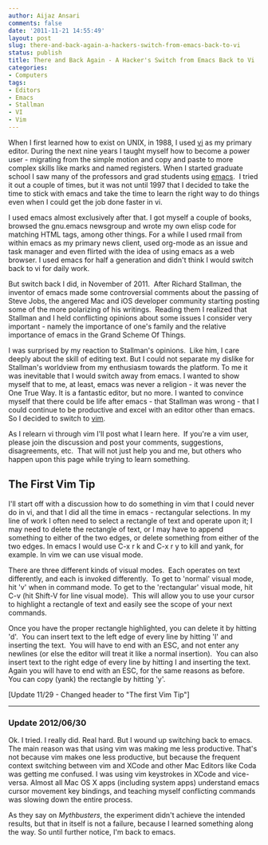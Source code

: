 ```yaml
---
author: Aijaz Ansari
comments: false
date: '2011-11-21 14:55:49'
layout: post
slug: there-and-back-again-a-hackers-switch-from-emacs-back-to-vi
status: publish
title: There and Back Again - A Hacker's Switch from Emacs Back to Vi
categories:
- Computers
tags:
- Editors
- Emacs
- Stallman
- VI
- Vim
---
```


When I first learned how to exist on UNIX, in 1988, I used
[vi](http://en.wikipedia.org/wiki/Vi) as my primary editor. During the next
nine years I taught myself how to become a power user - migrating from the
simple motion and copy and paste to more complex skills like marks and named
registers. When I started graduate school I saw many of the professors and
grad students using [emacs](http://www.gnu.org/s/emacs/).  I tried it out a
couple of times, but it was not until 1997 that I decided to take the time to
stick with emacs and take the time to learn the right way to do things even
when I could get the job done faster in vi.
<!--more-->

I used emacs almost exclusively after that. I got myself a couple of books,
browsed the gnu.emacs newsgroup and wrote my own elisp code for matching HTML
tags, among other things. For a while I used rmail from within emacs as my
primary news client, used org-mode as an issue and task manager and even
flirted with the idea of using emacs as a web browser. I used emacs for half a
generation and didn't think I would switch back to vi for daily work.

But switch back I did, in November of 2011.  After Richard Stallman, the
inventor of emacs made some controversial comments about the passing of Steve
Jobs, the angered Mac and iOS developer community starting posting some of the
more polarizing of his writings.  Reading them I realized that Stallman and I
held conflicting opinions about some issues I consider very important - namely
the importance of one's family and the relative importance of emacs in the
Grand Scheme Of Things.

I was surprised by my reaction to Stallman's opinions.  Like him, I care
deeply about the skill of editing text. But I could not separate my dislike
for Stallman's worldview from my enthusiasm towards the platform. To me it was
inevitable that I would switch away from emacs. I wanted to show myself that
to me, at least, emacs was never a religion - it was never the One True Way.
It is a fantastic editor, but no more. I wanted to convince myself that there
could be life after emacs - that Stallman was wrong - that I could continue to
be productive and excel with an editor other than emacs. So I decided to
switch to [vim](http://www.vim.org).

As I relearn vi through vim I'll post what I learn here.  If you're a vim
user, please join the discussion and post your comments, suggestions,
disagreements, etc.  That will not just help you and me, but others who happen
upon this page while trying to learn something.

## The First Vim Tip

I'll start off with a discussion how to do something in vim that I could never
do in vi, and that I did all the time in emacs - rectangular selections. In my
line of work I often need to select a rectangle of text and operate upon it; I
may need to delete the rectangle of text, or I may have to append something to
either of the two edges, or delete something from either of the two edges. In
emacs I would use C-x r k and C-x r y to kill and yank, for example. In vim
we can use visual mode.

There are three different kinds of visual modes.  Each operates on text
differently, and each is invoked differently.  To get to 'normal' visual mode,
hit 'v' when in command mode. To get to the 'rectangular' visual mode, hit C-v
(hit Shift-V for line visual mode).  This will allow you to use your cursor to
highlight a rectangle of text and easily see the scope of your next commands.

Once you have the proper rectangle highlighted, you can delete it by hitting
'd'.  You can insert text to the left edge of every line by hitting 'I' and
inserting the text.  You will have to end with an ESC, and not enter any
newlines (or else the editor will treat it like a normal insertion).  You can
also insert text to the right edge of every line by hitting I and inserting
the text.  Again you will have to end with an ESC, for the same reasons as
before.  You can copy (yank) the rectangle by hitting 'y'.

[Update 11/29 - Changed header to "The first Vim Tip"]

---

### Update 2012/06/30

Ok.  I tried.  I really did.  Real hard.  But I wound up switching back to
emacs.  The main reason was that using vim was making me less productive.
That's not because vim makes one less productive, but because the frequent
context switching between vim and XCode and other Mac Editors like Coda
was getting me confused.  I was using vim keystrokes in XCode and
vice-versa.  Almost all Mac OS X apps (including system apps) understand
emacs cursor movement key bindings, and teaching myself conflicting
commands was slowing down the entire process.

As they say on _Mythbusters_, the experiment didn't achieve the intended
results, but that in itself is not a failure, because I learned something
along the way.  So until further notice, I'm back to emacs.
